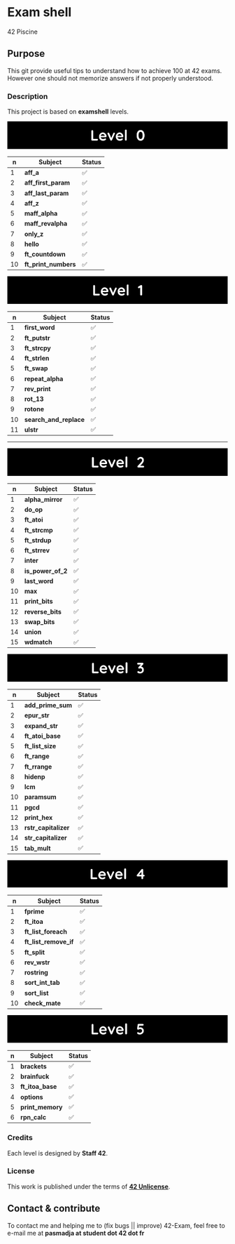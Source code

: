 # **Exam shell**

42 Piscine

## Purpose
This git provide useful tips to understand how to achieve 100 at 42 exams. However one should not memorize answers if not properly understood.

### **Description**

This project is based on **examshell** levels.

![Level 0](images/level_0.png)

| n  | Subject                | Status             |
|----|------------------------|--------------------|
| 1  | **aff_a**              | :white_check_mark: |
| 2  | **aff_first_param**    | :white_check_mark: |
| 3  | **aff_last_param**     | :white_check_mark: |
| 4  | **aff_z**              | :white_check_mark: |
| 5  | **maff_alpha**         | :white_check_mark: |
| 6  | **maff_revalpha**      | :white_check_mark: |
| 7  | **only_z**             | :white_check_mark: |
| 8  | **hello**              | :white_check_mark: |
| 9  | **ft_countdown**       | :white_check_mark: |
| 10 | **ft_print_numbers**   | :white_check_mark: |


![Level 1](images/level_1.png)

| n  | Subject                | Status             |
|----|------------------------|--------------------|
| 1  | **first_word**         | :white_check_mark: |
| 2  | **ft_putstr**          | :white_check_mark: |
| 3  | **ft_strcpy**          | :white_check_mark: |
| 4  | **ft_strlen**          | :white_check_mark: |
| 5  | **ft_swap**            | :white_check_mark: |
| 6  | **repeat_alpha**       | :white_check_mark: |
| 7  | **rev_print**          | :white_check_mark: |
| 8  | **rot_13**             | :white_check_mark: |
| 9  | **rotone**             | :white_check_mark: |
| 10 | **search_and_replace** | :white_check_mark: |
| 11 | **ulstr**              | :white_check_mark: |


***

![Level 2](images/level_2.png)

| n  | Subject            | Status             |
|----|--------------------|--------------------|
| 1  | **alpha_mirror**   | :white_check_mark: |
| 2  | **do_op**          | :white_check_mark: |
| 3  | **ft_atoi**        | :white_check_mark: |
| 4  | **ft_strcmp**      | :white_check_mark: |
| 5  | **ft_strdup**      | :white_check_mark: |
| 6  | **ft_strrev**      | :white_check_mark: |
| 7  | **inter**          | :white_check_mark: |
| 8  | **is_power_of_2**  | :white_check_mark: |
| 9  | **last_word**      | :white_check_mark: |
| 10 | **max**            | :white_check_mark: |
| 11 | **print_bits**     | :white_check_mark: |
| 12 | **reverse_bits**   | :white_check_mark: |
| 13 | **swap_bits**      | :white_check_mark: |
| 14 | **union**          | :white_check_mark: |
| 15 | **wdmatch**        | :white_check_mark: |

![Level 3](images/level_3.png)

| n  | Subject              | Status             |
|----|----------------------|--------------------|
| 1  | **add_prime_sum**    | :white_check_mark: |
| 2  | **epur_str**         | :white_check_mark: |
| 3  | **expand_str**       | :white_check_mark: |
| 4  | **ft_atoi_base**     | :white_check_mark: |
| 5  | **ft_list_size**     | :white_check_mark: |
| 6  | **ft_range**         | :white_check_mark: |
| 7  | **ft_rrange**        | :white_check_mark: |
| 8  | **hidenp**           | :white_check_mark: |
| 9  | **lcm**              | :white_check_mark: |
| 10 | **paramsum**         | :white_check_mark: |
| 11 | **pgcd**             | :white_check_mark: |
| 12 | **print_hex**        | :white_check_mark: |
| 13 | **rstr_capitalizer** | :white_check_mark: |
| 14 | **str_capitalizer**  | :white_check_mark: |
| 15 | **tab_mult**         | :white_check_mark: |

![Level 4](images/level_4.png)

| n  | Subject               | Status             |
|----|-----------------------|--------------------|
| 1  | **fprime**            | :white_check_mark: |
| 2  | **ft_itoa**           | :white_check_mark: |
| 3  | **ft_list_foreach**   | :white_check_mark: |
| 4  | **ft_list_remove_if** | :white_check_mark: |
| 5  | **ft_split**          | :white_check_mark: |
| 6  | **rev_wstr**          | :white_check_mark: |
| 7  | **rostring**          | :white_check_mark: |
| 8  | **sort_int_tab**      | :white_check_mark: |
| 9  | **sort_list**         | :white_check_mark: |
| 10 | **check_mate**        | :white_check_mark: |

![Level 5](images/level_5.png)

| n | Subject            | Status             |
|---|--------------------|--------------------|
| 1 | **brackets**       | :white_check_mark: |
| 2 | **brainfuck**      | :white_check_mark: |
| 3 | **ft_itoa_base**   | :white_check_mark: |
| 4 | **options**        | :white_check_mark: |
| 5 | **print_memory**   | :white_check_mark: |
| 6 | **rpn_calc**       | :white_check_mark: |

### **Credits**

Each level is designed by **Staff 42**.

### **License**

This work is published under the terms of **[42 Unlicense](https://github.com/gcamerli/42unlicense)**.

## Contact & contribute
To contact me and helping me to (fix bugs || improve) 42-Exam, feel free to e-mail me at **pasmadja at student dot 42 dot fr**

